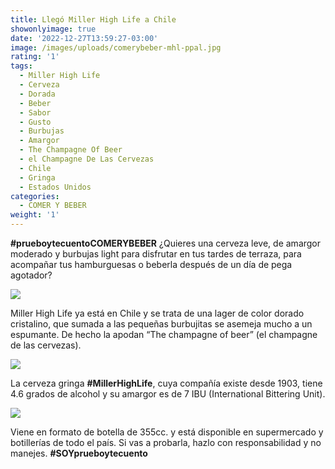 ```yaml
---
title: Llegó Miller High Life a Chile
showonlyimage: true
date: '2022-12-27T13:59:27-03:00'
image: /images/uploads/comerybeber-mhl-ppal.jpg
rating: '1'
tags:
  - Miller High Life
  - Cerveza
  - Dorada
  - Beber
  - Sabor
  - Gusto
  - Burbujas
  - Amargor
  - The Champagne Of Beer
  - el Champagne De Las Cervezas
  - Chile
  - Gringa
  - Estados Unidos
categories:
  - COMER Y BEBER
weight: '1'
---
```

**\#prueboytecuentoCOMERYBEBER** ¿Quieres una cerveza leve, de amargor moderado y burbujas light para disfrutar en tus tardes de terraza, para acompañar tus hamburguesas o beberla después de un día de pega agotador?

![](/images/uploads/comerybeber-mhl-ppal.jpg)


Miller High Life ya está en Chile y se trata de una lager de color dorado cristalino, que sumada a las pequeñas burbujitas se asemeja mucho a un espumante. De hecho la apodan “The champagne of beer” (el champagne de las cervezas). 

![](/images/uploads/comerybeber-mhl-2.jpg)


La cerveza gringa **\#MillerHighLife**, cuya compañía existe desde 1903, tiene 4.6 grados de alcohol y su amargor es de 7 IBU (International Bittering Unit).

![](/images/uploads/comerybeber-mhl-1.jpg)


Viene en formato de botella de 355cc. y está disponible en supermercado y botillerías de todo el país. Si vas a probarla, hazlo con responsabilidad y no manejes. **\#SOYprueboytecuento**
